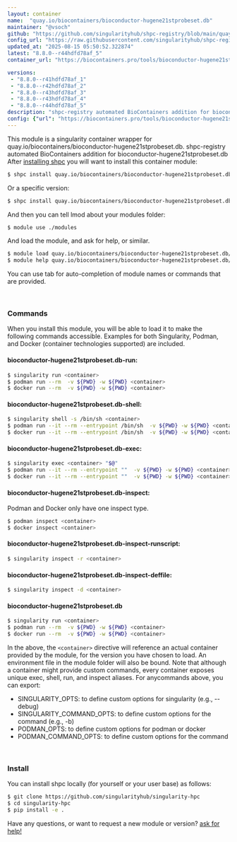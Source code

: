 ```yaml
---
layout: container
name:  "quay.io/biocontainers/bioconductor-hugene21stprobeset.db"
maintainer: "@vsoch"
github: "https://github.com/singularityhub/shpc-registry/blob/main/quay.io/biocontainers/bioconductor-hugene21stprobeset.db/container.yaml"
config_url: "https://raw.githubusercontent.com/singularityhub/shpc-registry/main/quay.io/biocontainers/bioconductor-hugene21stprobeset.db/container.yaml"
updated_at: "2025-08-15 05:50:52.322874"
latest: "8.8.0--r44hdfd78af_5"
container_url: "https://biocontainers.pro/tools/bioconductor-hugene21stprobeset.db"

versions:
 - "8.8.0--r41hdfd78af_1"
 - "8.8.0--r42hdfd78af_2"
 - "8.8.0--r43hdfd78af_3"
 - "8.8.0--r43hdfd78af_4"
 - "8.8.0--r44hdfd78af_5"
description: "shpc-registry automated BioContainers addition for bioconductor-hugene21stprobeset.db"
config: {"url": "https://biocontainers.pro/tools/bioconductor-hugene21stprobeset.db", "maintainer": "@vsoch", "description": "shpc-registry automated BioContainers addition for bioconductor-hugene21stprobeset.db", "latest": {"8.8.0--r44hdfd78af_5": "sha256:f62d0f59416522fe213ce7007102927967d041727c239012b8657292b4b114ea"}, "tags": {"8.8.0--r41hdfd78af_1": "sha256:8e1b1ab5724121b2156466991fac1320a597d7a54851848445e182df3cd25f5a", "8.8.0--r42hdfd78af_2": "sha256:c0ff901ac6565258155105f96a75f92dd4ab0216947d8404c5058381689085b8", "8.8.0--r43hdfd78af_3": "sha256:0a4a701f0842e5df9a4f93fcb72ce75b4bc135d042f93482dfb864b33718cb81", "8.8.0--r43hdfd78af_4": "sha256:c6da7d6489ee8e940c86ff053cccf11957e1b118d421210a0d3ef19d31fad3ca", "8.8.0--r44hdfd78af_5": "sha256:f62d0f59416522fe213ce7007102927967d041727c239012b8657292b4b114ea"}, "docker": "quay.io/biocontainers/bioconductor-hugene21stprobeset.db"}
---
```


This module is a singularity container wrapper for quay.io/biocontainers/bioconductor-hugene21stprobeset.db.
shpc-registry automated BioContainers addition for bioconductor-hugene21stprobeset.db
After [installing shpc](#install) you will want to install this container module:


```bash
$ shpc install quay.io/biocontainers/bioconductor-hugene21stprobeset.db
```

Or a specific version:

```bash
$ shpc install quay.io/biocontainers/bioconductor-hugene21stprobeset.db:8.8.0--r44hdfd78af_5
```

And then you can tell lmod about your modules folder:

```bash
$ module use ./modules
```

And load the module, and ask for help, or similar.

```bash
$ module load quay.io/biocontainers/bioconductor-hugene21stprobeset.db/8.8.0--r44hdfd78af_5
$ module help quay.io/biocontainers/bioconductor-hugene21stprobeset.db/8.8.0--r44hdfd78af_5
```

You can use tab for auto-completion of module names or commands that are provided.

<br>

### Commands

When you install this module, you will be able to load it to make the following commands accessible.
Examples for both Singularity, Podman, and Docker (container technologies supported) are included.

#### bioconductor-hugene21stprobeset.db-run:

```bash
$ singularity run <container>
$ podman run --rm  -v ${PWD} -w ${PWD} <container>
$ docker run --rm  -v ${PWD} -w ${PWD} <container>
```

#### bioconductor-hugene21stprobeset.db-shell:

```bash
$ singularity shell -s /bin/sh <container>
$ podman run --it --rm --entrypoint /bin/sh  -v ${PWD} -w ${PWD} <container>
$ docker run --it --rm --entrypoint /bin/sh  -v ${PWD} -w ${PWD} <container>
```

#### bioconductor-hugene21stprobeset.db-exec:

```bash
$ singularity exec <container> "$@"
$ podman run --it --rm --entrypoint ""  -v ${PWD} -w ${PWD} <container> "$@"
$ docker run --it --rm --entrypoint ""  -v ${PWD} -w ${PWD} <container> "$@"
```

#### bioconductor-hugene21stprobeset.db-inspect:

Podman and Docker only have one inspect type.

```bash
$ podman inspect <container>
$ docker inspect <container>
```

#### bioconductor-hugene21stprobeset.db-inspect-runscript:

```bash
$ singularity inspect -r <container>
```

#### bioconductor-hugene21stprobeset.db-inspect-deffile:

```bash
$ singularity inspect -d <container>
```



#### bioconductor-hugene21stprobeset.db

```bash
$ singularity run <container>
$ podman run --rm  -v ${PWD} -w ${PWD} <container>
$ docker run --rm  -v ${PWD} -w ${PWD} <container>
```


In the above, the `<container>` directive will reference an actual container provided
by the module, for the version you have chosen to load. An environment file in the
module folder will also be bound. Note that although a container
might provide custom commands, every container exposes unique exec, shell, run, and
inspect aliases. For anycommands above, you can export:

 - SINGULARITY_OPTS: to define custom options for singularity (e.g., --debug)
 - SINGULARITY_COMMAND_OPTS: to define custom options for the command (e.g., -b)
 - PODMAN_OPTS: to define custom options for podman or docker
 - PODMAN_COMMAND_OPTS: to define custom options for the command

<br>

### Install

You can install shpc locally (for yourself or your user base) as follows:

```bash
$ git clone https://github.com/singularityhub/singularity-hpc
$ cd singularity-hpc
$ pip install -e .
```

Have any questions, or want to request a new module or version? [ask for help!](https://github.com/singularityhub/singularity-hpc/issues)